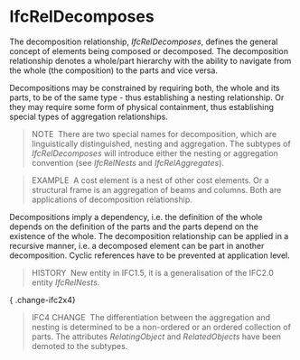 # IfcRelDecomposes

The decomposition relationship, _IfcRelDecomposes_, defines the general concept of elements being composed or decomposed. The decomposition relationship denotes a whole/part hierarchy with the ability to navigate from the whole (the composition) to the parts and vice versa.

Decompositions may be constrained by requiring both, the whole and its parts, to be of the same type - thus establishing a nesting relationship. Or they may require some form of physical containment, thus establishing special types of aggregation relationships.

> NOTE&nbsp; There are two special names for decomposition, which are linguistically distinguished, nesting and aggregation. The subtypes of _IfcRelDecomposes_ will introduce either the nesting or aggregation convention (see _IfcRelNests_ and _IfcRelAggregates_).

> EXAMPLE&nbsp; A cost element is a nest of other cost elements. Or a structural frame is an aggregation of beams and columns. Both are applications of decomposition relationship.

Decompositions imply a dependency, i.e. the definition of the whole depends on the definition of the parts and the parts depend on the existence of the whole. The decomposition relationship can be applied in a recursive manner, i.e. a decomposed element can be part in another decomposition. Cyclic references have to be prevented at application level.

> HISTORY&nbsp; New entity in IFC1.5, it is a generalisation of the IFC2.0 entity _IfcRelNests_.

{ .change-ifc2x4}
> IFC4 CHANGE&nbsp; The differentiation between the aggregation and nesting is determined to be a non-ordered or an ordered collection of parts. The attributes _RelatingObject_ and _RelatedObjects_ have been demoted to the subtypes.
